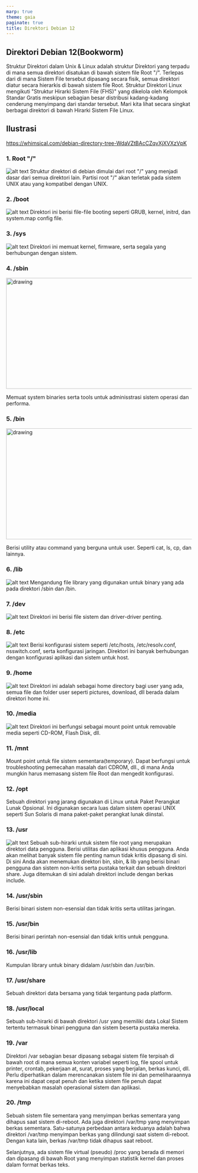 ```yaml
---
marp: true
theme: gaia
paginate: true
title: Direktori Debian 12
---
```


<!-- headingDivider: 3 -->

## Direktori Debian 12(Bookworm)

Struktur Direktori dalam Unix & Linux adalah struktur Direktori yang terpadu di mana semua direktori disatukan di bawah sistem file Root "/". Terlepas dari di mana Sistem File tersebut dipasang secara fisik, semua direktori diatur secara hierarkis di bawah sistem file Root.
Struktur Direktori Linux mengikuti "Struktur Hirarki Sistem File (FHS)" yang dikelola oleh Kelompok Standar Gratis meskipun sebagian besar distribusi kadang-kadang cenderung menyimpang dari standar tersebut.
Mari kita lihat secara singkat berbagai direktori di bawah Hirarki Sistem File Linux.

## Ilustrasi

<https://whimsical.com/debian-directory-tree-WdaVZtBAcCZqvXjXVXzVpK>

### 1. Root "/"

![alt text](./assets/image.png)
Struktur direktori di debian dimulai dari root "/" yang menjadi dasar dari semua direktori lain. Partisi root "/" akan terletak pada sistem UNIX atau yang kompatibel dengan UNIX.

### 2. /boot

![alt text](./assets/image-1.png)
Direktori ini berisi file-file booting seperti GRUB, kernel, initrd, dan system.map config file.

### 3. /sys

![alt text](./assets/image-2.png)
Direktori ini memuat kernel, firmware, serta segala yang berhubungan dengan sistem.

### 4. /sbin

<img src="./assets/image-3.png" alt="drawing" width="700" height="300"/>

Memuat system binaries serta tools untuk adminisstrasi sistem operasi dan performa.

### 5. /bin

<img src="./assets/image-4.png" alt="drawing" width="700" height="300"/>

Berisi utility atau command yang berguna untuk user. Seperti cat, ls, cp, dan lainnya.

### 6. /lib

![alt text](./assets/image-5.png)
Mengandung file library yang digunakan untuk binary yang ada pada direktori /sbin dan /bin.

### 7. /dev

![alt text](./assets/image-6.png)
Direktori ini berisi file sistem dan driver-driver penting.

### 8. /etc

![alt text](./assets/image-7.png)
Berisi konfigurasi sistem seperti /etc/hosts, /etc/resolv.conf, nsswitch.conf, serta konfigurasi jaringan. Direktori ini banyak berhubungan dengan konfigurasi aplikasi dan sistem untuk host.

### 9. /home

![alt text](./assets/image-8.png)
Direktori ini adalah sebagai home directory bagi user yang ada, semua file dan folder user seperti pictures, download, dll berada dalam direktori home ini.

### 10. /media

![alt text](./assets/image-9.png)
Direktori ini berfungsi sebagai mount point untuk removable media seperti CD-ROM, Flash Disk, dll.

### 11. /mnt

Mount point untuk file sistem sementara(temporary). Dapat berfungsi untuk troubleshooting pemecahan masalah dari CDROM, dll., di mana Anda mungkin harus memasang sistem file Root dan mengedit konfigurasi.

### 12. /opt

Sebuah direktori yang jarang digunakan di Linux untuk Paket Perangkat Lunak Opsional. Ini digunakan secara luas dalam sistem operasi UNIX seperti Sun Solaris di mana paket-paket perangkat lunak diinstal.

### 13. /usr

![alt text](./assets/image-10.png)
Sebuah sub-hirarki untuk sistem file root yang merupakan direktori data pengguna. Berisi utilitas dan aplikasi khusus pengguna. Anda akan melihat banyak sistem file penting namun tidak kritis dipasang di sini. Di sini Anda akan menemukan direktori bin, sbin, & lib yang berisi binari pengguna dan sistem non-kritis serta pustaka terkait dan sebuah direktori share. Juga ditemukan di sini adalah direktori include dengan berkas include.

### 14. /usr/sbin

Berisi binari sistem non-esensial dan tidak kritis serta utilitas jaringan.

### 15. /usr/bin

Berisi binari perintah non-esensial dan tidak kritis untuk pengguna.

### 16. /usr/lib

Kumpulan library untuk binary didalam /usr/sbin dan /usr/bin.

### 17. /usr/share

Sebuah direktori data bersama yang tidak tergantung pada platform.

### 18. /usr/local

Sebuah sub-hirarki di bawah direktori /usr yang memiliki data Lokal Sistem tertentu termasuk binari pengguna dan sistem beserta pustaka mereka.

### 19. /var

Direktori /var sebagian besar dipasang sebagai sistem file terpisah di bawah root di mana semua konten variabel seperti log, file spool untuk printer, crontab, pekerjaan at, surat, proses yang berjalan, berkas kunci, dll. Perlu diperhatikan dalam merencanakan sistem file ini dan pemeliharaannya karena ini dapat cepat penuh dan ketika sistem file penuh dapat menyebabkan masalah operasional sistem dan aplikasi.

### 20. /tmp

Sebuah sistem file sementara yang menyimpan berkas sementara yang dihapus saat sistem di-reboot. Ada juga direktori /var/tmp yang menyimpan berkas sementara. Satu-satunya perbedaan antara keduanya adalah bahwa direktori /var/tmp menyimpan berkas yang dilindungi saat sistem di-reboot. Dengan kata lain, berkas /var/tmp tidak dihapus saat reboot.

Selanjutnya, ada sistem file virtual (pseudo) /proc yang berada di memori dan dipasang di bawah Root yang menyimpan statistik kernel dan proses dalam format berkas teks.
